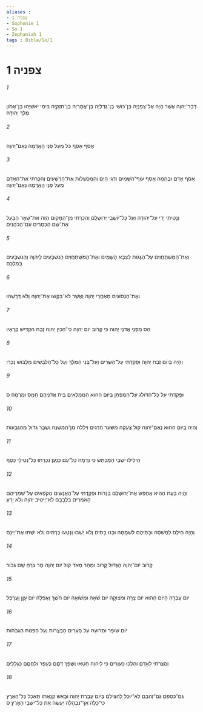 ```yaml
---
aliases : 
- צפניה 1
- Sophonie 1
- So 1
- Zephaniah 1
tags : Bible/So/1
---
```


# צפניה 1

###### 1
דְּבַר־יְהוָה אֲשֶׁר הָיָה אֶל־צְפַנְיָה בֶּן־כּוּשִׁי בֶן־גְּדַלְיָה בֶּן־אֲמַרְיָה בֶּן־חִזְקִיָּה בִּימֵי יֹאשִׁיָּהוּ בֶן־אָמֹון מֶלֶךְ יְהוּדָה׃
###### 2
אָסֹף אָסֵף כֹּל מֵעַל פְּנֵי הָאֲדָמָה נְאֻם־יְהוָה׃
###### 3
אָסֵף אָדָם וּבְהֵמָה אָסֵף עֹוף־הַשָּׁמַיִם וּדְגֵי הַיָּם וְהַמַּכְשֵׁלֹות אֶת־הָרְשָׁעִים וְהִכְרַתִּי אֶת־הָאָדָם מֵעַל פְּנֵי הָאֲדָמָה נְאֻם־יְהוָה׃
###### 4
וְנָטִיתִי יָדִי עַל־יְהוּדָה וְעַל כָּל־יֹושְׁבֵי יְרוּשָׁלִָם וְהִכְרַתִּי מִן־הַמָּקֹום הַזֶּה אֶת־שְׁאָר הַבַּעַל אֶת־שֵׁם הַכְּמָרִים עִם־הַכֹּהֲנִים׃
###### 5
וְאֶת־הַמִּשְׁתַּחֲוִים עַל־הַגַּגֹּות לִצְבָא הַשָּׁמָיִם וְאֶת־הַמִּשְׁתַּחֲוִים הַנִּשְׁבָּעִים לַיהוָה וְהַנִּשְׁבָּעִים בְּמַלְכָּם׃
###### 6
וְאֶת־הַנְּסֹוגִים מֵאַחֲרֵי יְהוָה וַאֲשֶׁר לֹא־בִקְשׁוּ אֶת־יְהוָה וְלֹא דְרָשֻׁהוּ׃
###### 7
הַס מִפְּנֵי אֲדֹנָי יְהוִה כִּי קָרֹוב יֹום יְהוָה כִּי־הֵכִין יְהוָה זֶבַח הִקְדִּישׁ קְרֻאָיו׃
###### 8
וְהָיָה בְּיֹום זֶבַח יְהוָה וּפָקַדְתִּי עַל־הַשָּׂרִים וְעַל־בְּנֵי הַמֶּלֶךְ וְעַל כָּל־הַלֹּבְשִׁים מַלְבּוּשׁ נָכְרִי׃
###### 9
וּפָקַדְתִּי עַל כָּל־הַדֹּולֵג עַל־הַמִּפְתָּן בַּיֹּום הַהוּא הַמְמַלְאִים בֵּית אֲדֹנֵיהֶם חָמָס וּמִרְמָה׃ ס
###### 10
וְהָיָה בַיֹּום הַהוּא נְאֻם־יְהוָה קֹול צְעָקָה מִשַּׁעַר הַדָּגִים וִילָלָה מִן־הַמִּשְׁנֶה וְשֶׁבֶר גָּדֹול מֵהַגְּבָעֹות׃
###### 11
הֵילִילוּ יֹשְׁבֵי הַמַּכְתֵּשׁ כִּי נִדְמָה כָּל־עַם כְּנַעַן נִכְרְתוּ כָּל־נְטִילֵי כָסֶף׃
###### 12
וְהָיָה בָּעֵת הַהִיא אֲחַפֵּשׂ אֶת־יְרוּשָׁלִַם בַּנֵּרֹות וּפָקַדְתִּי עַל־הָאֲנָשִׁים הַקֹּפְאִים עַל־שִׁמְרֵיהֶם הָאֹמְרִים בִּלְבָבָם לֹא־יֵיטִיב יְהוָה וְלֹא יָרֵעַ׃
###### 13
וְהָיָה חֵילָם לִמְשִׁסָּה וּבָתֵּיהֶם לִשְׁמָמָה וּבָנוּ בָתִּים וְלֹא יֵשֵׁבוּ וְנָטְעוּ כְרָמִים וְלֹא יִשְׁתּוּ אֶת־יֵינָם׃
###### 14
קָרֹוב יֹום־יְהוָה הַגָּדֹול קָרֹוב וּמַהֵר מְאֹד קֹול יֹום יְהוָה מַר צֹרֵחַ שָׁם גִּבֹּור׃
###### 15
יֹום עֶבְרָה הַיֹּום הַהוּא יֹום צָרָה וּמְצוּקָה יֹום שֹׁאָה וּמְשֹׁואָה יֹום חֹשֶׁךְ וַאֲפֵלָה יֹום עָןָן וַעֲרָפֶל׃
###### 16
יֹום שֹׁופָר וּתְרוּעָה עַל הֶעָרִים הַבְּצֻרֹות וְעַל הַפִּנֹּות הַגְּבֹהֹות׃
###### 17
וַהֲצֵרֹתִי לָאָדָם וְהָלְכוּ כַּעִוְרִים כִּי לַיהוָה חָטָאוּ וְשֻׁפַּךְ דָּםָם כֶּעָפָר וּלְחֻםָם כַּגְּלָלִים׃
###### 18
גַּם־כַּסְפָּם גַּם־זְהָבָם לֹא־יוּכַל לְהַצִּילָם בְּיֹום עֶבְרַת יְהוָה וּבְאֵשׁ קִנְאָתֹו תֵּאָכֵל כָּל־הָאָרֶץ כִּי־כָלָה אַךְ־נִבְהָלָה יַעֲשֶׂה אֵת כָּל־יֹשְׁבֵי הָאָרֶץ׃ ס
